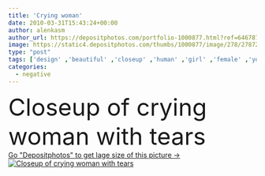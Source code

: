 ```yaml
---
title: 'Crying woman'
date: 2010-03-31T15:43:24+00:00
author: alenkasm
author_url: https://depositphotos.com/portfolio-1000877.html?ref=64678756
image: https://static4.depositphotos.com/thumbs/1000877/image/278/2787292/api_thumb_450.jpg?forcejpeg=true
type: "post"
tags: ['design' ,'beautiful' ,'closeup' ,'human' ,'girl' ,'female' ,'young' ,'people' ,'portrait' ,'teenager' ,'face' ,'eyes' ,'elements' ,'expression' ,'crying' ,'tear' ,'emotions' ,'woman' ,'fingers' ,'with' ,'negative' ,'teen' ,'depression' ,'sadness' ,'Violence' ,'sad' ,'feelings' ,'grief' ,'frustration' ,'loss' ,'suffering' ,'tan' ,'of' ,'cry' ,'sorrow' ,'ladies' ,'to' ,'weeping' ,'tears' ,'anguish' ,'que' ,'insulted' ,'femme' ,'kummer' ,'mulher' ,'Triste' ,'tristeza' ,'angustia' ,'adulta' ,'depressed woman' ]
categories: 
  - negative
---
```

<div aling="center">
            <font size="60"> Closeup of crying woman with tears</font>   
</div>
<div>
    <a href='https://static4.depositphotos.com/thumbs/1000877/image/278/2787292/api_thumb_450.jpg?forcejpeg=true?ref=64678756' target=_blank > Go "Depositphotos" to get lage size of this picture ->
        <img href='https://static4.depositphotos.com/thumbs/1000877/image/278/2787292/api_thumb_450.jpg?forcejpeg=true?ref=64678756' src='https://static4.depositphotos.com/1000877/278/i/950/depositphotos_2787292-stock-photo-crying-woman.jpg?forcejpeg=true' alt='Closeup of crying woman with tears' >
    </a>
</div>
